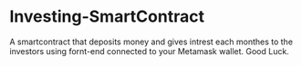 # Investing-SmartContract
A smartcontract that deposits money and gives intrest each monthes to the investors using fornt-end connected to your Metamask wallet.
Good Luck.
